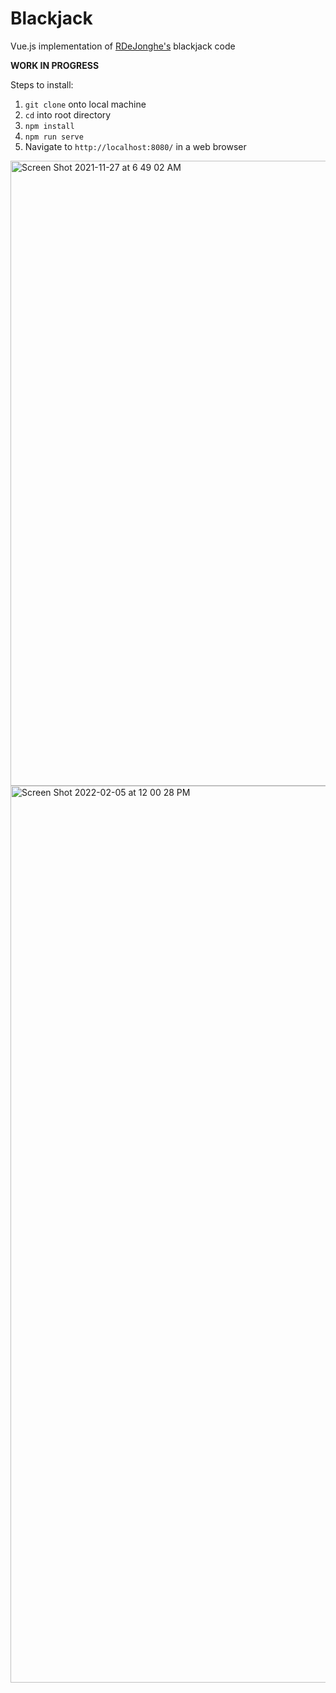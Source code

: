 # Blackjack
Vue.js implementation of [RDeJonghe's](https://github.com/RDeJonghe) blackjack code 

**WORK IN PROGRESS**

Steps to install:
1. `git clone` onto local machine
2. `cd` into root directory
3. `npm install`
4. `npm run serve`
5. Navigate to `http://localhost:8080/` in a web browser
<img width="1000" alt="Screen Shot 2021-11-27 at 6 49 02 AM" src="https://user-images.githubusercontent.com/43095669/143684324-1e87b44b-2fb6-478c-bef4-384b77ea991d.png">
<img width="1435" alt="Screen Shot 2022-02-05 at 12 00 28 PM" src="https://user-images.githubusercontent.com/43095669/152655196-6fd9b8ad-7a4c-42f5-9e61-12d20aff1854.png">

